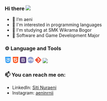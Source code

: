 ### Hi there <img src="https://raw.githubusercontent.com/MartinHeinz/MartinHeinz/master/wave.gif" height="20px">

- 👋 I’m aeni
- 👀 I'm interested in programming languages
- 🌱 I'm studying at SMK Wikrama Bogor
- 💞️ Software and Game Development Major

### :gear: Language and Tools 

<code><img height="20" src="https://github.com/inialdan/inialdan/blob/master/assets/images/css-3.png"></code>
<code><img height="20" src="https://github.com/inialdan/inialdan/blob/master/assets/images/html-5.png"></code>
<code><img height="20" src="https://github.com/inialdan/inialdan/blob/master/assets/images/bootstrap.png"></code>
<code><img height="20" src="https://github.com/inialdan/inialdan/blob/master/assets/images/php.png"></code>
<code><img height="20" src="https://github.com/inialdan/inialdan/blob/master/assets/images/git.png"></code>
<code><img height="20" src="https://github.com/inialdan/inialdan/blob/master/assets/images/javascript.png"></code>

### 📫 You can reach me on:
- LinkedIn: [Siti Nuraeni](https://www.linkedin.com/in/siti-nuraeni-767aaa21b/)
- Instagram: [aeninrnii](https://www.instagram.com/aeninrnii)
